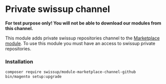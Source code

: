 # Private swissup channel

**For test purpose only! You will not be able to download our modules from this channel.**

This module adds private swissup repositories channel to the
[Marketplace module](https://github.com/swissup/module-marketplace).
To use this module you must have an access to swissup private repositories.

### Installation

```bash
composer require swissup/module-marketplace-channel-github
bin/magento setup:upgrade
```
